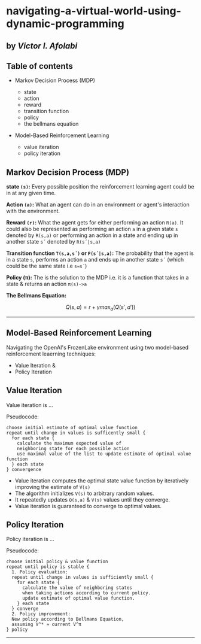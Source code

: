 # navigating-a-virtual-world-using-dynamic-programming

## by _Victor I. Afolabi_


## Table of contents
- Markov Decision Process (MDP)
  * state
  * action
  * reward
  * transition function
  * policy
  * the bellmans equation

- Model-Based Reinforcement Learning
  * value iteration
  * policy iteration

## Markov Decision Process (MDP)

**state `(s)`:** Every possible position the reinforcement learning agent could be in at any given time.

**Action `(a)`:** What an agent can do in an environment or agent's interaction with the environment.

**Reward `(r)`:** What the agent gets for either performing an action `R(a)`. It could also be represented as performing an action `a` in a given state `s` denoted by `R(s,a)` or performing an action in a state and ending up in another state `s´` denoted by `R(s´|s,a)`

**Transition function `T(s,a,s´)` or `P(s´|s,a)`:** The probability that the agent is in a state `s`, performs an action `a` and ends up in another state `s´` (which could be the same state i.e `s≈s´`)

**Policy (π):** The is the solution to the MDP i.e. it is a function that takes in a state & returns an action `π(s)->a`

**The Bellmans Equation:**

$$ Q(s,a) = r + \gamma max_a(Q(s', a')) $$

___
## Model-Based Reinforcement Learning

Navigating the OpenAI's FrozenLake environment using two model-based reinforcement leaerning techniques:

- Value Iteration &
- Policy Iteration

## Value Iteration

Value iteration is ...

Pseudocode:

```
choose initial estimate of optimal value function
repeat until change in values is sufficently small {
  for each state {
    calculate the maximum expected value of
    neighboring state for each possible action
    use maximal value of the list to update estimate of optimal value function
  } each state
} convergence
```

- Value iteration computes the optimal state value function by iteratively improving the estimate of `V(s)`
- The algorithm initializes `V(s)` to arbitrary random values.
- It repeatedly updates `Q(s,a)` & `V(s)` values until they converge.
- Value iteration is guaranteed to converge to optimal values.

## Policy Iteration

Policy iteration is ...

Pseudocode:

```
choose initial policy & value function
repeat until policy is stable {
  1. Policy evaluation:
  repeat until change in values is sufficiently small {
    for each state {
      calculate the value of neighboring states
      when taking actions according to current policy.
      update estimate of optimal value function.
    } each state
  } converge
  2. Policy improvement:
  New policy according to Bellmans Equation,
  assuming V^* ≈ current V^π
} policy
```

___
